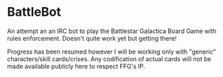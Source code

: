 BattleBot
=========

An attempt an an IRC bot to play the Battlestar Galactica Board Game with rules enforcement.  Doesn't quite work yet but getting there!

Progress has been resumed however I will be working only with "generic" characters/skill cards/crises.
Any codification of actual cards will not be made available publicly here to respect FFG's IP.
